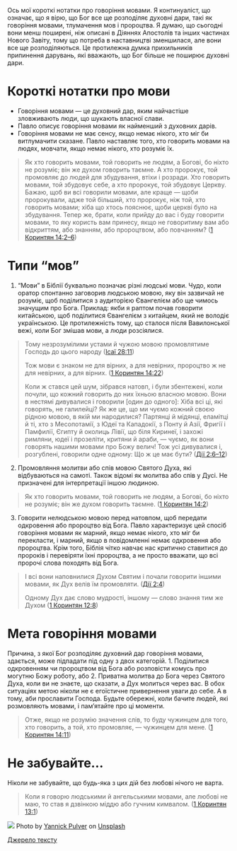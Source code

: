 Ось мої короткі нотатки про говоріння мовами. Я континуаліст, що означає, що я вірю, що Бог все ще розподіляє духовні дари, такі як говоріння мовами, тлумачення мов і пророцтва. Я думаю, що сьогодні вони менш поширені, ніж описані в Діяннях Апостолів та інших частинах Нового Завіту, тому що потреба в наставництві зменшилася, але вони все ще розподіляються. Це протилежна думка прихильників припинення дарувань, які вважають, що Бог більше не поширює духовні дари.

# Короткі нотатки про мови

- Говоріння мовами — це духовний дар, яким найчастіше зловживають люди, що шукають власної слави.
- Павло описує говоріння мовами як найменший з духовних дарів.
- Говоріння мовами не має сенсу, якщо немає нікого, хто міг би витлумачити сказане. Павло наставляє того, хто говорить мовами на людях, мовчати, якщо немає нікого, хто розуміє їх.

> Як хто говорить мовами, той говорить не людям, а Богові, бо ніхто не розуміє; він же духом говорить таємне. А хто пророкує, той промовляє до людей для збудування, втіхи і розради. Хто говорить мовами, той збудовує себе, а хто пророкує, той збудовує Церкву. Бажаю, щоб ви всі говорили мовами, але краще — щоби пророкували, адже той більший, хто пророкує, ніж той, хто говорить мовами; хіба що хтось пояснює, щоби церкві було на збудування. Тепер же, брати, коли прийду до вас і буду говорити мовами, то яку користь вам принесу, якщо не говоритиму вам або відкриттям, або знанням, або пророцтвом, або повчанням? ([1 Коринтян 14:2–6](https://www.bible.com/uk/bible/3786/1CO.14.2-6.CUV))

# Типи “мов”

1. “Мови” в Біблії буквально позначає різні людські мови. Чудо, коли оратор спонтанно заговорив людською мовою, яку він зазвичай не розуміє, щоб поділитися з аудиторією Євангелієм або ще чимось значущим про Бога. Приклад: якби я раптом почав говорити китайською, щоб поділитися Євангелієм з китайцем, який не володіє українською. Це протилежність тому, що сталося після Вавилонської вежі, коли Бог змішав мови, а люди розсіялися.

> Тому незрозумілими устами й чужою мовою промовлятиме Господь до цього народу ([Ісаї 28:11](https://www.bible.com/uk/bible/3786/ISA.28.11.CUV))
> 
> Тож мови є знаком не для вірних, а для невірних, пророцтво ж не для невірних, а для вірних. ([1 Коринтян 14:22](https://www.bible.com/bible/3786/1CO.14.22))
> 
> Коли ж стався цей шум, зібрався натовп, і були збентежені, коли почули, що кожний говорить до них їхньою власною мовою. Вони в нестямі дивувалися і говорили [один до одного]: Хіба всі ці, які говорять, не галилейці? Як же це, що ми чуємо кожний своєю рідною мовою, в якій ми народилися? Партянці й мідянці, еламітці й ті, хто з Месопотамії, з Юдеї та Кападокії, з Понту й Азії, Фригії і Памфилії, Єгипту й околиць Лівії, що біля Киринеї, і захожі римляни, юдеї і прозеліти, критяни й араби, — чуємо, як вони говорять нашими мовами про Божу велич! Тож усі дивувалися і, розгублені, говорили одне одному: Що ж це має бути? ([Дії 2:6–12](https://www.bible.com/bible/3786/ACT.2.6-12))

2. Промовляння молитви або спів мовою Святого Духа, які відбуваються на самоті. Також відомі як молитва або спів у Дусі. Не призначені для інтерпретації іншою людиною.

> Як хто говорить мовами, той говорить не людям, а Богові, бо ніхто не розуміє; він же духом говорить таємне. ([1 Коринтян 14:2](https://www.bible.com/bible/3786/1CO.14.2))

3. Говорити нелюдською мовою перед натовпом, щоб передати одкровення або пророцтво від Бога. Павло характеризує цей спосіб говоріння мовами як марний, якщо немає нікого, хто міг би перекласти, і марний, якщо в повідомленні немає одкровення або пророцтва. Крім того, Біблія чітко навчає нас критично ставитися до пророків і перевіряти їхні пророцтва, а не просто вважати, що всі пророчі слова походять від Бога.

> І всі вони наповнилися Духом Святим і почали говорити іншими мовами, як Дух велів їм промовляти. ([Дії 2:4](https://www.bible.com/bible/3786/ACT.2.4))
> 
> Одному Дух дає слово мудрості, іншому — слово знання тим же Духом ([1 Коринтян 12:8](https://www.bible.com/bible/3786/1CO.12.8))

# Мета говоріння мовами

Причина, з якої Бог розподіляє духовний дар говоріння мовами, здається, може підпадати під одну з двох категорій. 1. Поділитися одкровенням чи пророцтвом від Бога або розповісти комусь про могутню Божу роботу, або 2. Приватна молитва до Бога через Святого Духа, коли ви не знаєте, що сказати, а Дух молиться через вас. В обох ситуаціях метою ніколи не є егоїстичне привернення уваги до себе. А в тому, аби прославити Господа. Будьте обережні, коли бачите людей, які розмовляють мовами, і пам’ятайте про ці моменти.

> Отже, якщо не розумію значення слів, то буду чужинцем для того, хто говорить, а той, хто промовляє, — чужинцем для мене. ([1 Коринтян 14:11](https://www.bible.com/bible/3786/1CO.14.11))

# Не забувайте…

Ніколи не забувайте, що будь-яка з цих дій без любові нічого не варта.

> Коли я говорю людськими й ангельськими мовами, але любові не маю, то став я дзвінкою міддю або гучним кимвалом. ([1 Коринтян 13:1](https://www.bible.com/bible/3786/1CO.13.1))

![](https://miro.medium.com/v2/resize:fit:6240/0*UZ3xRqsN-1gwXtqC)
Photo by [Yannick Pulver](https://unsplash.com/@yanu?utm_source=medium&utm_medium=referral) on [Unsplash](https://unsplash.com/?utm_source=medium&utm_medium=referral)

[Джерело тексту](https://airylvat.github.io/Tongues/)